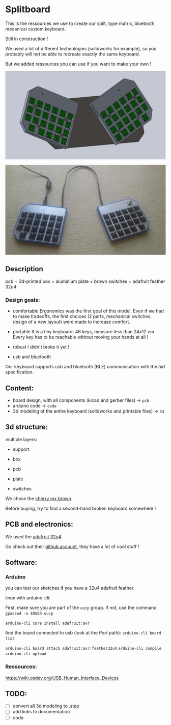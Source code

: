 # Splitboard

This is the ressources we use to create our split, type matrix, bluetooth, mecanical custom keyboard.


Still in construction !

We used a lot of different technologies (solidworks for example), so you probably will not be able to recreate exactly the same keyboard.

But we added ressources you can use if you want to make your own !


![3d model](img/3d_1.png)

![result1](img/result1.png)

## Description

pcb + 3d-printed box + aluminium plate + brown switches + adafruit feather 32u4

### Design goals:

- comfortable
	Ergonomics was the first goal of this model.
	Even if we had to make tradeoffs, the first choices (2 parts, mechanical switches, design of a new layout) were made to increase comfort.

- portable
	It is a tiny keyboard: 46 keys, measure less than 24x12 cm
	Every key has to be reachable without moving your hands at all !


- robust
	I didn't broke it yet !
	

- usb and bluetooth

Our keyboard supports usb and bluetooth (BLE) communication with the *hid* specification.


## Content:

 - board design, with all components (kicad and gerber files) -> `pcb`
 - arduino code -> `code`
 - 3d modeling of the entire keyboard (solidworks and printable files) -> `3d`


## 3d structure:

multiple layers:

- support

- box

- pcb

- plate

- switches

We chose the [cherry mx brown](https://www.cherrymx.de/en/mx-original/mx-brown.html).

Before buying, try to find a second-hand broken keyboard somewhere !

## PCB and electronics:

We used the [adafruit 32u4](https://learn.adafruit.com/adafruit-feather-32u4-bluefruit-le/overview).

Go check out their [github account](https://github.com/adafruit), they have a lot of cool stuff !



## Software:

### Arduino

you can test our sketches if you have a 32u4 adafruit feather.


linux with arduino-cli:

First, make sure you are part of the `uucp` group.
If not, use the command `gpasswd -a $USER uucp`

`arduino-cli core install adafruit:avr`

find the board connected to usb (look at the *Port* path):
`arduino-cli board list` 

`arduino-cli board attach adafruit:avr:feather32u4`
`arduino-cli compile`
`arduino-cli upload`


### Ressources:
https://wiki.osdev.org/USB_Human_Interface_Devices


## TODO:

- [ ] convert all 3d modeling to .step
- [ ] add links to documentation
- [ ] code
